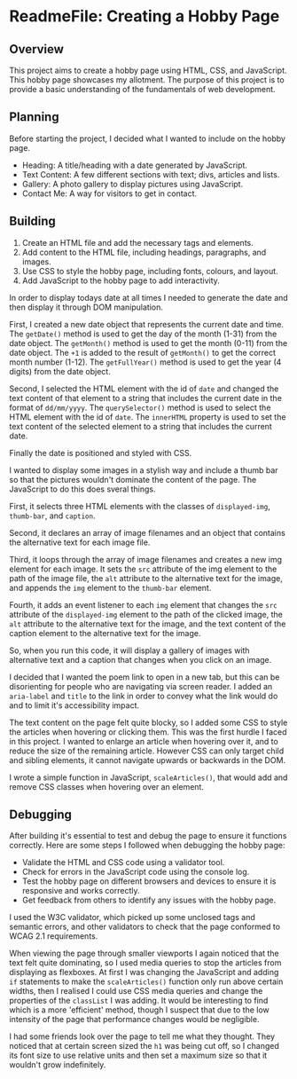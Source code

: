 # ReadmeFile: Creating a Hobby Page

## Overview

This project aims to create a hobby page using HTML, CSS, and JavaScript. This hobby page showcases my allotment. The purpose of this project is to provide a basic understanding of the fundamentals of web development.

## Planning

Before starting the project, I decided what I wanted to include on the hobby page. 

- Heading: A title/heading with a date generated by JavaScript.
- Text Content: A few different sections with text; divs, articles and lists.
- Gallery: A photo gallery to display pictures using JavaScript.
- Contact Me: A way for visitors to get in contact.

## Building

1. Create an HTML file and add the necessary tags and elements.
2. Add content to the HTML file, including headings, paragraphs, and images.
3. Use CSS to style the hobby page, including fonts, colours, and layout.
4. Add JavaScript to the hobby page to add interactivity.

In order to display todays date at all times I needed to generate the date and then display it through DOM manipulation. 

First, I created a new date object that represents the current date and time. The `getDate()` method is used to get the day of the month (1-31) from the date object. The `getMonth()` method is used to get the month (0-11) from the date object. The `+1` is added to the result of `getMonth()` to get the correct month number (1-12). The `getFullYear()` method is used to get the year (4 digits) from the date object.

Second, I selected the HTML element with the id of `date` and changed the text content of that element to a string that includes the current date in the format of `dd/mm/yyyy`. The `querySelector()` method is used to select the HTML element with the id of `date`. The `innerHTML` property is used to set the text content of the selected element to a string that includes the current date.

Finally the date is positioned and styled with CSS.

I wanted to display some images in a stylish way and include a thumb bar so that the pictures wouldn't dominate the content of the page. The JavaScript to do this does sveral things. 

First, it selects three HTML elements with the classes of `displayed-img`, `thumb-bar`, and `caption`.

Second, it declares an array of image filenames and an object that contains the alternative text for each image file.

Third, it loops through the array of image filenames and creates a new img element for each image. It sets the `src` attribute of the img element to the path of the image file, the `alt` attribute to the alternative text for the image, and appends the `img` element to the `thumb-bar` element.

Fourth, it adds an event listener to each `img` element that changes the `src` attribute of the `displayed-img` element to the path of the clicked image, the `alt` attribute to the alternative text for the image, and the text content of the caption element to the alternative text for the image.

So, when you run this code, it will display a gallery of images with alternative text and a caption that changes when you click on an image.

I decided that I wanted the poem link to open in a new tab, but this can be disorienting for people who are navigating via screen reader. I added an `aria-label` and `title` to the link in order to convey what the link would do and to limit it's accessibility impact.

The text content on the page felt quite blocky, so I added some CSS to style the articles when hovering or clicking them. This was the first hurdle I faced in this project. I wanted to enlarge an article when hovering over it, and to reduce the size of the remaining article. However CSS can only target child and sibling elements, it cannot navigate upwards or backwards in the DOM. 

I wrote a simple function in JavaScript, `scaleArticles()`, that would add and remove CSS classes when hovering over an element.


## Debugging

After building it's essential to test and debug the page to ensure it functions correctly. Here are some steps I followed when debugging the hobby page:

   - Validate the HTML and CSS code using a validator tool.
   - Check for errors in the JavaScript code using the console log.
   - Test the hobby page on different browsers and devices to ensure it is responsive and       works correctly.
   - Get feedback from others to identify any issues with the hobby page.

I used the W3C validator, which picked up some unclosed tags and semantic errors, and other validators to check that the page conformed to WCAG 2.1 requirements. 

When viewing the page through smaller viewports I again noticed that the text felt quite dominating, so I used media queries to stop the articles from displaying as flexboxes. At first I was changing the JavaScript and adding `if` statements to make the `scaleArticles()` function only run above certain widths, then I realised I could use CSS media queries and change the properties of the `classList` I was adding. It would be interesting to find which is a more 'efficient' method, though I suspect that due to the low intensity of the page that performance changes would be negligible.

I had some friends look over the page to tell me what they thought. They noticed that at certain screen sized the `h1` was being cut off, so I changed its font size to use relative units and then set a maximum size so that it wouldn't grow indefinitely.








